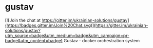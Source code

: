 # gustav

[![Join the chat at https://gitter.im/ukrainian-solutions/gustav](https://badges.gitter.im/Join%20Chat.svg)](https://gitter.im/ukrainian-solutions/gustav?utm_source=badge&utm_medium=badge&utm_campaign=pr-badge&utm_content=badge)
Gustav - docker orchestration system
